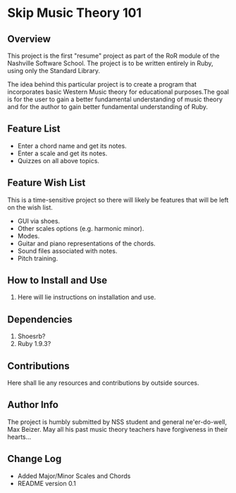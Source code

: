<h1>Skip Music Theory 101</h1>
<h2>Overview</h2>
<p>This project is the first "resume" project as part of the RoR module
of the Nashville Software School. The project is to be written entirely
in Ruby, using only the Standard Library.</p>

<p>The idea behind this particular project is to create a program that
incorporates basic Western Music theory for educational purposes.The 
goal is for the user to gain a better fundamental understanding of
music theory and for the author to gain better fundamental
understanding of Ruby.</p>

<h2>Feature List</h2>
<ul>
<li>Enter a chord name and get its notes.</li>
<li>Enter a scale and get its notes.</li>
<li>Quizzes on all above topics.</li>
</ul>

<h2>Feature Wish List</h2>
<p>This is a time-sensitive project so there will likely be features that will be left on the wish list.</p>
<ul>
<li>GUI via shoes.</li>
<li>Other scales options (e.g. harmonic minor).</li>
<li>Modes.</li>
<li>Guitar and piano representations of the chords.</li>
<li>Sound files associated with notes.</li>
<li>Pitch training.</li>
</ul>

<h2>How to Install and Use</h2>
<ol>
<li>Here will lie instructions on installation and use.</li>
</ol>

<h2>Dependencies</h2>
<ol>
<li>Shoesrb?</li>
<li>Ruby 1.9.3?</li>
</ol>

<h2>Contributions</h2>
Here shall lie any resources and contributions by outside sources.

<h2>Author Info</h2>
The project is humbly submitted by NSS student and general
ne'er-do-well, Max Beizer. May all his past music theory teachers have
forgiveness in their hearts... 

<h2>Change Log</h2>
<ul>
<li>Added Major/Minor Scales and Chords</li>
<li>README version 0.1</li>
</ul>


